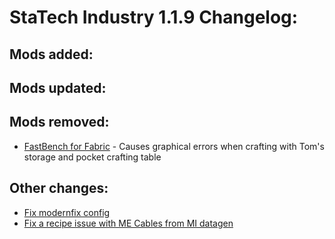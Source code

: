 # StaTech Industry 1.1.9 Changelog:

## Mods added:

## Mods updated:

## Mods removed:
- [FastBench for Fabric](https://www.curseforge.com/minecraft/mc-mods/fastbench-for-fabric) - Causes graphical errors when crafting with Tom's storage and pocket crafting table

## Other changes:
- [Fix modernfix config](https://github.com/TheStaticVoid/StaTech-Industry/issues/420)
- [Fix a recipe issue with ME Cables from MI datagen]()